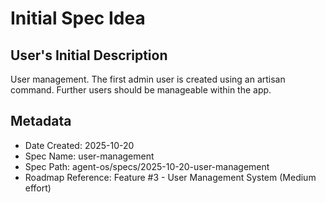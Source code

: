 # Initial Spec Idea

## User's Initial Description
User management. The first admin user is created using an artisan command. Further users should be manageable within the app.

## Metadata
- Date Created: 2025-10-20
- Spec Name: user-management
- Spec Path: agent-os/specs/2025-10-20-user-management
- Roadmap Reference: Feature #3 - User Management System (Medium effort)
